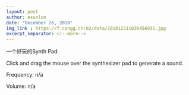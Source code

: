 ```yaml
---
layout: post
author: esunlon
date: "December 26, 2018"
img_link : https://f.cangg.cn:82/data/201812211036456931.jpg
excerpt_separator: <!--more-->
---
```

一个好玩的Synth Pad:
<br>

<canvas id="synth-pad"  width="500" height="500"
style="border:1px solid #FFD700 background #FFD700;"></canvas>
<div id="info">
  <p>
    Click and drag the mouse over the synthesizer pad to generate a sound.
  </p>
  <p>
    Frequency: <span id="frequency">n/a</span>
  </p>
  <p>
    Volume: <span id="volume">n/a</span>
  </p>
</div>

<script>
var SynthPad = (function() {
  // Variables
  var myCanvas;
  var frequencyLabel;
  var volumeLabel;

  var myAudioContext;
  var oscillator;
  var gainNode;


  // Notes
  var lowNote = 261.63; // C4
  var highNote = 493.88; // B4



  // Constructor
  var SynthPad = function() {
    myCanvas = document.getElementById('synth-pad');
    frequencyLabel = document.getElementById('frequency');
    volumeLabel = document.getElementById('volume');

    // Create an audio context.
    window.AudioContext = window.AudioContext || window.webkitAudioContext;
    myAudioContext = new window.AudioContext();

    SynthPad.setupEventListeners();
  };


  // Event Listeners
  SynthPad.setupEventListeners = function() {

    // Disables scrolling on touch devices.
    document.body.addEventListener('touchmove', function(event) {
      event.preventDefault();
    }, false);

    myCanvas.addEventListener('mousedown', SynthPad.playSound);
    myCanvas.addEventListener('touchstart', SynthPad.playSound);

    myCanvas.addEventListener('mouseup', SynthPad.stopSound);
    document.addEventListener('mouseleave', SynthPad.stopSound);
    myCanvas.addEventListener('touchend', SynthPad.stopSound);
  };


  // Play a note.
  SynthPad.playSound = function(event) {
    oscillator = myAudioContext.createOscillator();
    gainNode = myAudioContext.createGain();

    oscillator.type = 'triangle';

    gainNode.connect(myAudioContext.destination);
    oscillator.connect(gainNode);

    SynthPad.updateFrequency(event);

    oscillator.start(0);

    myCanvas.addEventListener('mousemove', SynthPad.updateFrequency);
    myCanvas.addEventListener('touchmove', SynthPad.updateFrequency);

    myCanvas.addEventListener('mouseout', SynthPad.stopSound);
  };


  // Stop the audio.
  SynthPad.stopSound = function(event) {
    oscillator.stop(0);

    myCanvas.removeEventListener('mousemove', SynthPad.updateFrequency);
    myCanvas.removeEventListener('touchmove', SynthPad.updateFrequency);
    myCanvas.removeEventListener('mouseout', SynthPad.stopSound);
  };


  // Calculate the note frequency.
  SynthPad.calculateNote = function(posX) {
    var noteDifference = highNote - lowNote;
    var noteOffset = (noteDifference / myCanvas.offsetWidth) * (posX - myCanvas.offsetLeft);
    return lowNote + noteOffset;
  };


  // Calculate the volume.
  SynthPad.calculateVolume = function(posY) {
    var volumeLevel = 1 - (((100 / myCanvas.offsetHeight) * (posY - myCanvas.offsetTop)) / 100);
    return volumeLevel;
  };


  // Fetch the new frequency and volume.
  SynthPad.calculateFrequency = function(x, y) {
    var noteValue = SynthPad.calculateNote(x);
    var volumeValue = SynthPad.calculateVolume(y);

    oscillator.frequency.value = noteValue;
    gainNode.gain.value = volumeValue;

    frequencyLabel.innerHTML = Math.floor(noteValue) + ' Hz';
    volumeLabel.innerHTML = Math.floor(volumeValue * 100) + '%';
  };


  // Update the note frequency.
  SynthPad.updateFrequency = function(event) {
    if (event.type == 'mousedown' || event.type == 'mousemove') {
      SynthPad.calculateFrequency(event.x, event.y);
    } else if (event.type == 'touchstart' || event.type == 'touchmove') {
      var touch = event.touches[0];
      SynthPad.calculateFrequency(touch.pageX, touch.pageY);
    }
  };


  // Export SynthPad.
  return SynthPad;
})();


// Initialize the page.
window.onload = function() {
  var synthPad = new SynthPad();
}
</script>
